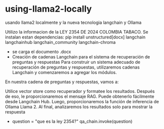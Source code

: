 # using-llama2-locally
usando llama2 localmente y la nueva tecnologia langchain y Ollama

Utilizo la informacion de la LEY 2354 DE 2024 COLOMBIA TABACO. Se instalan estan dependencias: pip install unstructured[docx] langchain langchainhub langchain_community langchain-chroma
- se carga el documento .docx
- Creación de cadenas Langchain para el sistema de recuperación de preguntas y respuestas
Para construir un sistema adecuado de recuperación de preguntas y respuestas, utilizaremos cadenas Langchain y comenzaremos a agregar los módulos.

En nuestra cadena de preguntas y respuestas, vamos a:

Utilice vector store como recuperador y formatee los resultados.
Después de eso, le proporcionaremos el mensaje RAG. Puede obtenerlo fácilmente desde Langchain Hub.
Luego, proporcionaremos la función de inferencia de Ollama Llama 2.
Al final, analizaremos los resultados solo para mostrar la respuesta
- question = "que es la ley 2354?"
qa_chain.invoke(question)
